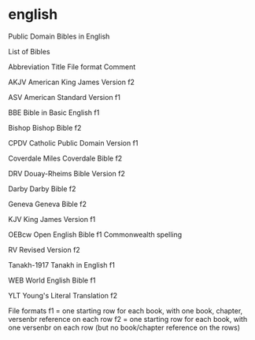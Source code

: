 # english
Public Domain Bibles in English

List of Bibles

Abbreviation	Title							File format	Comment

AKJV			American King James Version		f2

ASV				American Standard Version		f1

BBE				Bible in Basic English			f1

Bishop			Bishop Bible					f2

CPDV			Catholic Public Domain Version	f1

Coverdale		Miles Coverdale Bible			f2

DRV				Douay-Rheims Bible Version		f2

Darby			Darby Bible						f2

Geneva			Geneva Bible					f2

KJV				King James Version				f1

OEBcw			Open English Bible				f1            Commonwealth spelling

RV				Revised Version					f2

Tanakh-1917		Tanakh in English				f1

WEB				World English Bible				f1

YLT				Young's Literal Translation		f2


File formats
f1 = one starting row for each book, with one book, chapter, versenbr reference on each row
f2 = one starting row for each book, with one versenbr on each row  (but no book/chapter reference on the rows)
